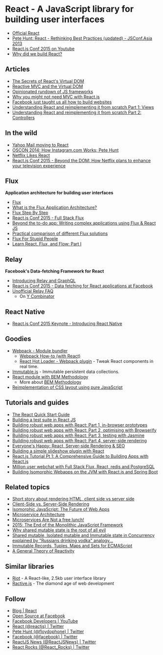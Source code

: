 # React - A JavaScript library for building user interfaces

- [Official React](http://facebook.github.io/react/)
- [Pete Hunt: React - Rethinking Best Practices (updated) - JSConf.Asia 2013](https://www.youtube.com/watch?v=DgVS-zXgMTk)
- [React.js Conf 2015 on Youtube](https://www.youtube.com/playlist?list=PLb0IAmt7-GS1cbw4qonlQztYV1TAW0sCr)
- [Why did we build React?](http://facebook.github.io/react/blog/2013/06/05/why-react.html)

## Articles

- [The Secrets of React's Virtual DOM](http://fluentconf.com/fluent2014/public/schedule/detail/32395)
- [Reactive MVC and the Virtual DOM](http://futurice.com/blog/reactive-mvc-and-the-virtual-dom)
- [Opinionated rundown of JS frameworks](http://blog.andyet.com/2014/08/13/opinionated-rundown-of-js-frameworks#react)
- [Why you might not need MVC with React.js](http://www.code-experience.com/why-you-might-not-need-mvc-with-reactjs/)
- [Facebook just taught us all how to build websites](https://medium.com/@ericflo/facebook-just-taught-us-all-how-to-build-websites-51f1e7e996f2)
- [Understanding React and reimplementing it from scratch Part 1: Views](https://gcanti.github.io/2014/10/29/understanding-react-and-reimplementing-it-from-scratch-part-1.html)
- [Understanding React and reimplementing it from scratch Part 2: Controllers](https://gcanti.github.io/2014/11/24/understanding-react-and-reimplementing-it-from-scratch-part-2.html)

## In the wild

- [Yahoo Mail moving to React](http://www.slideshare.net/rmsguhan/react-meetup-mailonreact)
- [OSCON 2014: How Instagram.com Works; Pete Hunt](https://www.youtube.com/watch?v=VkTCL6Nqm6Y)
- [Netflix Likes React](http://techblog.netflix.com/2015/01/netflix-likes-react.html)
- [React.js Conf 2015 - Beyond the DOM: How Netflix plans to enhance your television experience](https://www.youtube.com/watch?v=eNC0mRYGWgc)

## Flux

__Application architecture for building user interfaces__

- [Flux](http://facebook.github.io/flux/)
- [What is the Flux Application Architecture?](https://medium.com/brigade-engineering/what-is-the-flux-application-architecture-b57ebca85b9e)
- [Flux Step By Step](http://blogs.atlassian.com/2014/08/flux-architecture-step-by-step/)
- [React.js Conf 2015 - Full Stack Flux](https://www.youtube.com/watch?v=KtmjkCuV-EU)
- [Beyond the to-do app: Writing complex applications using Flux & React JS](http://madebymany.com/blog/beyond-the-to-do-app-writing-complex-applications-using-flux-react-js)
- [Practical comparison of different Flux solutions](https://github.com/voronianski/flux-comparison)
- [Flux For Stupid People](http://blog.andrewray.me/flux-for-stupid-people/)
- [Learn React, Flux, and Flow: Part I](https://www.youtube.com/watch?v=Pd6Ub7Ju2RM)

## Relay

__Facebook's Data-fetching Framework for React__

- [Introducing Relay and GraphQL](http://facebook.github.io/react/blog/2015/02/20/introducing-relay-and-graphql.html)
- [React.js Conf 2015 - Data fetching for React applications at Facebook](https://www.youtube.com/watch?v=9sc8Pyc51uU)
- [Unofficial Relay FAQ](https://gist.github.com/wincent/598fa75e22bdfa44cf47)
  - On [Y Combinator](https://news.ycombinator.com/item?id=8977229)

## React Native

- [React.js Conf 2015 Keynote - Introducing React Native](https://www.youtube.com/watch?v=KVZ-P-ZI6W4)

## Goodies

- [Webpack - Module bundler](http://webpack.github.io/)
  - [Webpack How-to (with React)](https://github.com/petehunt/webpack-howto)
  - [React Hot Loader - Webpack plugin](http://gaearon.github.io/react-hot-loader/) - Tweak React components in real time.
- [Immutable.js](https://github.com/facebook/immutable-js) - Immutable persistent data collections.
- [React module with BEM Methodology](https://github.com/dfilatov/bem-react)
  - More about [BEM Methodology](https://bem.info/)
- [Reimplementation of CSS layout using pure JavaScript](https://github.com/facebook/css-layout)

## Tutorials and guides

- [The React Quick Start Guide](http://www.jackcallister.com/2015/01/05/the-react-quick-start-guide.html)
- [Building a test suite in React JS](http://www.jackcallister.com/2014/12/01/building-a-test-suite-in-react-js.html)
- [Building robust web apps with React: Part 1, in-browser prototypes](http://maketea.co.uk/2014/03/05/building-robust-web-apps-with-react-part-1.html)
- [Building robust web apps with React: Part 2, optimising with Browserify](http://maketea.co.uk/2014/04/07/building-robust-web-apps-with-react-part-2.html)
- [Building robust web apps with React: Part 3, testing with Jasmine](http://maketea.co.uk/2014/05/22/building-robust-web-apps-with-react-part-3.html)
- [Building robust web apps with React: Part 4, server-side rendering](http://maketea.co.uk/2014/06/30/building-robust-web-apps-with-react-part-4.html)
- [Everyone's Happy: React, Server-side Rendering & SEO](https://speakerdeck.com/matthewwithanm/everyones-happy-react-server-side-rendering-and-seo)
- [Building a simple slideshow plugin with React](http://piotrf.pl/wrote/building-a-simple-slideshow-with-react-js)
- [React.js Tutorial Pt 1: A Comprehensive Guide to Building Apps with React.js](http://tylermcginnis.com/reactjs-tutorial-a-comprehensive-guide-to-building-apps-with-react/)
- [Million user webchat with Full Stack Flux, React, redis and PostgreSQL](https://blog.rotenberg.io/million-user-webchat-with-full-stack-flux-react-redis-and-postgresql/)
- [Building Isomorphic Webapps on the JVM with React.js and Spring Boot](http://winterbe.com/posts/2015/02/16/isomorphic-react-webapps-on-the-jvm/)

## Related topics

- [Short story about rendering HTML, client side vs server side](http://eshlox.net/2014/05/04/short-story-about-rendering-html-client-side-vs-server-side/)
- [Client-Side vs. Server-Side Rendering](http://openmymind.net/2012/5/30/Client-Side-vs-Server-Side-Rendering/)
- [Isomorphic JavaScript: The Future of Web Apps](http://nerds.airbnb.com/isomorphic-javascript-future-web-apps/)
- [Microservice Architecture](http://martinfowler.com/articles/microservices.html)
- [Microservices Are Not a free lunch!](http://contino.co.uk/microservices-not-a-free-lunch/)
- [2015: The End of the Monolithic JavaScript Framework](https://andywalpole.me/#!/blog/142134/2015-the-end-the-monolithic-javascript-framework)
- [Why shared mutable state is the root of all evil](http://henrikeichenhardt.blogspot.com.br/2013/06/why-shared-mutable-state-is-root-of-all.html)
- [Shared mutable, Isolated mutable and Immutable state in Concurrency explained by "Russians drinking vodka" analogy...](http://www.codetinkerhack.com/2013/07/shared-mutable-isolated-mutable-and.html)
- [Immutable Records, Tuples, Maps and Sets for ECMAScript](https://github.com/sebmarkbage/ecmascript-immutable-data-structures)
- [A General Theory of Reactivity](https://github.com/kriskowal/gtor)

## Similar libraries

- [Riot](https://muut.com/riotjs/) - A React-like, 2.5kb user interface library
- [Ractive.js](http://www.ractivejs.org/) - The diamond age of web development

## Follow

- [Blog | React](http://facebook.github.io/react/blog/)
- [Open Source at Facebook](https://code.facebook.com/projects/)
- [Facebook Developers | YouTube](https://www.youtube.com/user/FacebookDevelopers)
- [React (@reactjs) | Twitter](https://twitter.com/reactjs)
- [Pete Hunt (@floydophone) | Twitter](https://twitter.com/floydophone)
- [Facebook (@facebook) | Twitter](https://twitter.com/facebook)
- [ReactJS News (@ReactJSNews) | Twitter](https://twitter.com/ReactJSNews)
- [React Rocks (@React_Rocks) | Twitter](https://twitter.com/React_Rocks)
